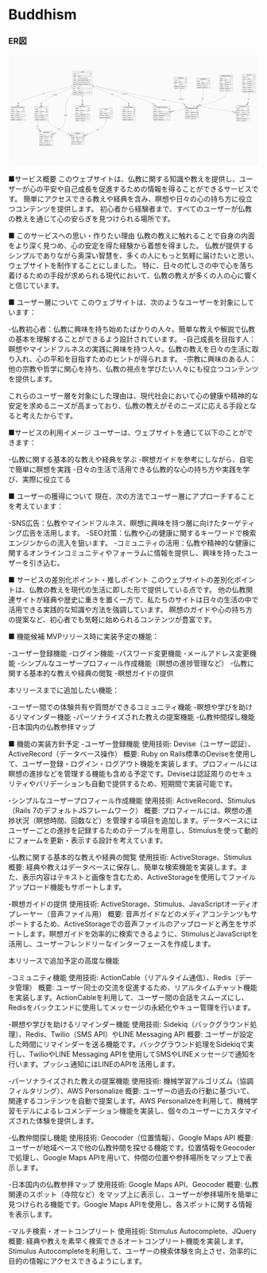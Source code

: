 # Buddhism

### ER図
![ER Diagram](docs/images/er_diagram.png)

■サービス概要
このウェブサイトは、仏教に関する知識や教えを提供し、ユーザーが心の平安や自己成長を促進するための情報を得ることができるサービスです。
簡単にアクセスできる教えや経典を含み、瞑想や日々の心の持ち方に役立つコンテンツを提供します。
初心者から経験者まで、すべてのユーザーが仏教の教えを通じて心の安らぎを見つけられる場所です。

■ このサービスへの思い・作りたい理由
仏教の教えに触れることで自身の内面をより深く見つめ、心の安定を得た経験から着想を得ました。
仏教が提供するシンプルでありながら奥深い智慧を、多くの人にもっと気軽に届けたいと思い、ウェブサイトを制作することにしました。
特に、日々の忙しさの中で心を落ち着けるための手段が求められる現代において、仏教の教えが多くの人の心に響くと信じています。

■ ユーザー層について
このウェブサイトは、次のようなユーザーを対象にしています：

-仏教初心者：仏教に興味を持ち始めたばかりの人々。簡単な教えや解説で仏教の基本を理解することができるよう設計されています。
-自己成長を目指す人：瞑想やマインドフルネスの実践に興味を持つ人々。仏教の教えを日々の生活に取り入れ、心の平和を目指すためのヒントが得られます。
-宗教に興味のある人：他の宗教や哲学に関心を持ち、仏教の視点を学びたい人々にも役立つコンテンツを提供します。

これらのユーザー層を対象にした理由は、現代社会において心の健康や精神的な安定を求めるニーズが高まっており、仏教の教えがそのニーズに応える手段となると考えたからです。

■サービスの利用イメージ
ユーザーは、ウェブサイトを通じて以下のことができます：

-仏教に関する基本的な教えや経典を学ぶ
-瞑想ガイドを参考にしながら、自宅で簡単に瞑想を実践
-日々の生活で活用できる仏教的な心の持ち方や実践を学び、実際に役立てる

■ ユーザーの獲得について
現在、次の方法でユーザー層にアプローチすることを考えています：

-SNS広告：仏教やマインドフルネス、瞑想に興味を持つ層に向けたターゲティング広告を活用します。
-SEO対策：仏教や心の健康に関するキーワードで検索エンジンからの流入を狙います。
-コミュニティの活用：仏教や精神的な健康に関するオンラインコミュニティやフォーラムに情報を提供し、興味を持ったユーザーを引き込む。

■ サービスの差別化ポイント・推しポイント
このウェブサイトの差別化ポイントは、仏教の教えを現代の生活に即した形で提供している点です。
他の仏教関連サイトが経典や歴史に重きを置く一方で、私たちのサイトは日々の生活の中で活用できる実践的な知識や方法を強調しています。
瞑想のガイドや心の持ち方の提案など、初心者でも気軽に始められるコンテンツが豊富です。

■ 機能候補
MVPリリース時に実装予定の機能：

-ユーザー登録機能
-ログイン機能
-パスワード変更機能
-メールアドレス変更機能
-シンプルなユーザープロフィール作成機能（瞑想の進捗管理など）
-仏教に関する基本的な教えや経典の閲覧
-瞑想ガイドの提供

本リリースまでに追加したい機能：

-ユーザー間での体験共有や質問ができるコミュニティ機能
-瞑想や学びを助けるリマインダー機能
-パーソナライズされた教えの提案機能
-仏教仲間探し機能
-日本国内の仏教参拝マップ

■ 機能の実装方針予定
-ユーザー登録機能
使用技術: Devise（ユーザー認証）、ActiveRecord（データベース操作）
概要: Ruby on Rails標準のDeviseを使用して、ユーザー登録・ログイン・ログアウト機能を実装します。プロフィールには瞑想の進捗などを管理する機能も含める予定です。Deviseは認証周りのセキュリティやバリデーションも自動で提供するため、短期間で実装可能です。

-シンプルなユーザープロフィール作成機能
使用技術: ActiveRecord、Stimulus（Rails 7のデフォルトJSフレームワーク）
概要: プロフィールには、瞑想の進捗状況（瞑想時間、回数など）を管理する項目を追加します。データベースにはユーザーごとの進捗を記録するためのテーブルを用意し、Stimulusを使って動的にフォームを更新・表示する設計を考えています。

-仏教に関する基本的な教えや経典の閲覧
使用技術: ActiveStorage、Stimulus
概要: 経典や教えはデータベースに保存し、簡単な検索機能を実装します。また、表示内容はテキストと画像を含むため、ActiveStorageを使用してファイルアップロード機能もサポートします。

-瞑想ガイドの提供
使用技術: ActiveStorage、Stimulus、JavaScriptオーディオプレーヤー（音声ファイル用）
概要: 音声ガイドなどのメディアコンテンツもサポートするため、ActiveStorageでの音声ファイルのアップロードと再生をサポートします。瞑想ガイドを効率的に検索できるように、StimulusとJavaScriptを活用し、ユーザーフレンドリーなインターフェースを作成します。

本リリースで追加予定の高度な機能

-コミュニティ機能
使用技術: ActionCable（リアルタイム通信）、Redis（データ管理）
概要: ユーザー同士の交流を促進するため、リアルタイムチャット機能を実装します。ActionCableを利用して、ユーザー間の会話をスムーズにし、Redisをバックエンドに使用してメッセージの永続化やキュー管理を行います。

-瞑想や学びを助けるリマインダー機能
使用技術: Sidekiq（バックグラウンド処理）、Redis、Twilio（SMS API）やLINE Messaging API
概要: ユーザーが設定した時間にリマインダーを送る機能です。バックグラウンド処理をSidekiqで実行し、TwilioやLINE Messaging APIを使用してSMSやLINEメッセージで通知を行います。プッシュ通知にはLINEのAPIを活用します。

-パーソナライズされた教えの提案機能
使用技術: 機械学習アルゴリズム（協調フィルタリング）、AWS Personalize
概要: ユーザーの過去の行動に基づいて、関連するコンテンツを自動で提案します。AWS Personalizeを利用して、機械学習モデルによるレコメンデーション機能を実装し、個々のユーザーにカスタマイズされた体験を提供します。

-仏教仲間探し機能
使用技術: Geocoder（位置情報）、Google Maps API
概要: ユーザーが地域ベースで他の仏教仲間を探せる機能です。位置情報をGeocoderで処理し、Google Maps APIを用いて、仲間の位置や参拝場所をマップ上で表示します。

-日本国内の仏教参拝マップ
使用技術: Google Maps API、Geocoder
概要: 仏教関連のスポット（寺院など）をマップ上に表示し、ユーザーが参拝場所を簡単に見つけられる機能です。Google Maps APIを使用し、各スポットに関する情報を表示します。

-マルチ検索・オートコンプリート
使用技術: Stimulus Autocomplete、JQuery
概要: 経典や教えを素早く検索できるオートコンプリート機能を実装します。Stimulus Autocompleteを利用して、ユーザーの検索体験を向上させ、効率的に目的の情報にアクセスできるようにします。